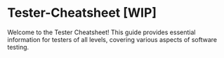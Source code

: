 # Tester-Cheatsheet [WIP]
Welcome to the Tester Cheatsheet! 
This guide provides essential information for testers of all levels, covering various aspects of software testing.
